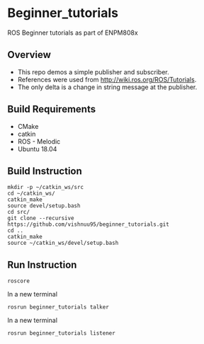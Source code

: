 # Beginner_tutorials
ROS Beginner tutorials as part of ENPM808x

## Overview
* This repo demos a simple publisher and subscriber. 
* References were used from http://wiki.ros.org/ROS/Tutorials. 
* The only delta is a change in string message at the publisher. 

## Build Requirements
* CMake
* catkin
* ROS - Melodic
* Ubuntu 18.04

## Build Instruction
```
mkdir -p ~/catkin_ws/src
cd ~/catkin_ws/
catkin_make
source devel/setup.bash
cd src/
git clone --recursive https://github.com/vishnuu95/beginner_tutorials.git
cd ..
catkin_make
source ~/catkin_ws/devel/setup.bash
```

## Run Instruction
```
roscore
```
In a new terminal
```
rosrun beginner_tutorials talker
```
In a new terminal 
```
rosrun beginner_tutorials listener
```
